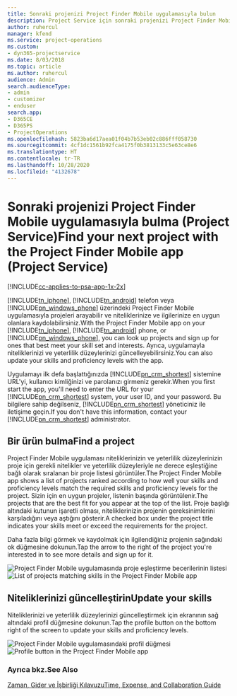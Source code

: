 ```yaml
---
title: Sonraki projenizi Project Finder Mobile uygulamasıyla bulun
description: Project Service için sonraki projenizi Project Finder Mobile uygulamasıyla bulma
author: ruhercul
manager: kfend
ms.service: project-operations
ms.custom:
- dyn365-projectservice
ms.date: 8/03/2018
ms.topic: article
ms.author: ruhercul
audience: Admin
search.audienceType:
- admin
- customizer
- enduser
search.app:
- D365CE
- D365PS
- ProjectOperations
ms.openlocfilehash: 5823ba6d17aea01f04b7b53eb02c886fff058730
ms.sourcegitcommit: 4cf1dc1561b92fca4175f0b3813133c5e63ce8e6
ms.translationtype: HT
ms.contentlocale: tr-TR
ms.lasthandoff: 10/28/2020
ms.locfileid: "4132678"
---
```

# <a name="find-your-next-project-with-the-project-finder-mobile-app-project-service"></a><span data-ttu-id="59faa-103">Sonraki projenizi Project Finder Mobile uygulamasıyla bulma (Project Service)</span><span class="sxs-lookup"><span data-stu-id="59faa-103">Find your next project with the Project Finder Mobile app (Project Service)</span></span>

[!INCLUDE[cc-applies-to-psa-app-1x-2x](../includes/cc-applies-to-psa-app-1x-2x.md)]

<span data-ttu-id="59faa-104">[!INCLUDE[tn_iphone](../includes/tn-iphone.md)], [!INCLUDE[tn_android](../includes/tn-android.md)] telefon veya [!INCLUDE[pn_windows_phone](../includes/pn-windows-phone.md)] üzerindeki Project Finder Mobile uygulamasıyla projeleri arayabilir ve niteliklerinize ve ilgilerinize en uygun olanlara kaydolabilirsiniz.</span><span class="sxs-lookup"><span data-stu-id="59faa-104">With the Project Finder Mobile app on your [!INCLUDE[tn_iphone](../includes/tn-iphone.md)], [!INCLUDE[tn_android](../includes/tn-android.md)] phone, or [!INCLUDE[pn_windows_phone](../includes/pn-windows-phone.md)], you can look up projects and sign up for ones that best meet your skill set and interests.</span></span> <span data-ttu-id="59faa-105">Ayrıca, uygulamayla niteliklerinizi ve yeterlilik düzeylerinizi güncelleyebilirsiniz.</span><span class="sxs-lookup"><span data-stu-id="59faa-105">You can also update your skills and proficiency levels with the app.</span></span>  
  
 <span data-ttu-id="59faa-106">Uygulamayı ilk defa başlattığınızda [!INCLUDE[pn_crm_shortest](../includes/pn-crm-shortest.md)] sistemine URL'yi, kullanıcı kimliğinizi ve parolanızı girmeniz gerekir.</span><span class="sxs-lookup"><span data-stu-id="59faa-106">When you first start the app, you'll need to enter the URL for your [!INCLUDE[pn_crm_shortest](../includes/pn-crm-shortest.md)] system, your user ID, and your password.</span></span> <span data-ttu-id="59faa-107">Bu bilgilere sahip değilseniz, [!INCLUDE[pn_crm_shortest](../includes/pn-crm-shortest.md)] yöneticiniz ile iletişime geçin.</span><span class="sxs-lookup"><span data-stu-id="59faa-107">If you don't have this information,  contact your [!INCLUDE[pn_crm_shortest](../includes/pn-crm-shortest.md)] administrator.</span></span>  
  
## <a name="find-a-project"></a><span data-ttu-id="59faa-108">Bir ürün bulma</span><span class="sxs-lookup"><span data-stu-id="59faa-108">Find a project</span></span>  
 <span data-ttu-id="59faa-109">Project Finder Mobile uygulaması niteliklerinizin ve yeterlilik düzeylerinizin proje için gerekli nitelikler ve yeterlilik düzeyleriyle ne derece eşleştiğine bağlı olarak sıralanan bir proje listesi görüntüler.</span><span class="sxs-lookup"><span data-stu-id="59faa-109">The Project Finder Mobile app shows a list of projects ranked according to how well your skills and proficiency levels match the required skills and proficiency levels for the project.</span></span> <span data-ttu-id="59faa-110">Sizin için en uygun projeler, listenin başında görüntülenir.</span><span class="sxs-lookup"><span data-stu-id="59faa-110">The projects that are the best fit for you appear at the top of the list.</span></span> <span data-ttu-id="59faa-111">Proje başlığı altındaki kutunun işaretli olması, niteliklerinizin projenin gereksinimlerini karşıladığını veya aştığını gösterir.</span><span class="sxs-lookup"><span data-stu-id="59faa-111">A checked box under the project title indicates your skills meet or exceed the requirements for the project.</span></span>  
  
 <span data-ttu-id="59faa-112">Daha fazla bilgi görmek ve kaydolmak için ilgilendiğiniz projenin sağındaki ok düğmesine dokunun.</span><span class="sxs-lookup"><span data-stu-id="59faa-112">Tap the arrow to the right of the project you're interested in to see more details and sign up for it.</span></span>  
  
 <span data-ttu-id="59faa-113">![Project Finder Mobile uygulamasında proje eşleştirme becerilerinin listesi](../psa/media/project-service-project-finder-list.png "Project Finder Mobile uygulamasında proje eşleştirme becerilerinin listesi")</span><span class="sxs-lookup"><span data-stu-id="59faa-113">![List of projects matching skills in the Project Finder Mobile app](../psa/media/project-service-project-finder-list.png "List of projects matching skills in the Project Finder Mobile app")</span></span>  
  
## <a name="update-your-skills"></a><span data-ttu-id="59faa-114">Niteliklerinizi güncelleştirin</span><span class="sxs-lookup"><span data-stu-id="59faa-114">Update your skills</span></span>  
 <span data-ttu-id="59faa-115">Niteliklerinizi ve yeterlilik düzeylerinizi güncelleştirmek için ekranının sağ altındaki profil düğmesine dokunun.</span><span class="sxs-lookup"><span data-stu-id="59faa-115">Tap the profile button on the bottom right of the screen to update your skills and proficiency levels.</span></span>  
  
 <span data-ttu-id="59faa-116">![Project Finder Mobile uygulamasındaki profil düğmesi](../psa/media/project-service-project-finder-profile.png "Project Finder Mobile uygulamasındaki profil düğmesi")</span><span class="sxs-lookup"><span data-stu-id="59faa-116">![Profile button in the Project Finder Mobile app](../psa/media/project-service-project-finder-profile.png "Profile button in the Project Finder Mobile app")</span></span>  
  
### <a name="see-also"></a><span data-ttu-id="59faa-117">Ayrıca bkz.</span><span class="sxs-lookup"><span data-stu-id="59faa-117">See Also</span></span>  
 [<span data-ttu-id="59faa-118">Zaman, Gider ve İşbirliği Kılavuzu</span><span class="sxs-lookup"><span data-stu-id="59faa-118">Time, Expense, and Collaboration Guide</span></span>](../psa/time-expense-collaboration-guide.md)
